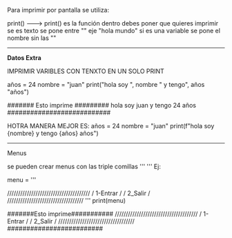 
Para imprimir por pantalla se utiliza:

print()                             ---> print() es la función dentro debes poner que quieres imprimir se es                                                    texto se pone entre "" eje "hola mundo" si es una variable se pone el                                                 nombre sin las "" 


-------------------------------------------------------------------------------

**Datos Extra**

IMPRIMIR VARIBLES CON TENXTO EN UN SOLO PRINT

años = 24
nombre = "juan"
print("hola soy ", nombre " y tengo", años "años")

####### Esto imprime #########
hola soy juan y tengo 24 años
###########################

HOTRA MANERA MEJOR ES:
años = 24
nombre = "juan"
print(f"hola soy {nombre}  y tengo {años} años")

-------------------------------------------------------------------------------

Menus

se pueden crear menus con las triple comillas ''' '''
Ej:

menu = '''

   //////////////////////////////////////
  /                  1-Entrar                   /
 /                  2_Salir                    /
///////////////////////////////////
'''
print(menu)





#######Esto imprime###########
   //////////////////////////////////////
  /                  1-Entrar                   /
 /                  2_Salir                    /
///////////////////////////////////
#########################









